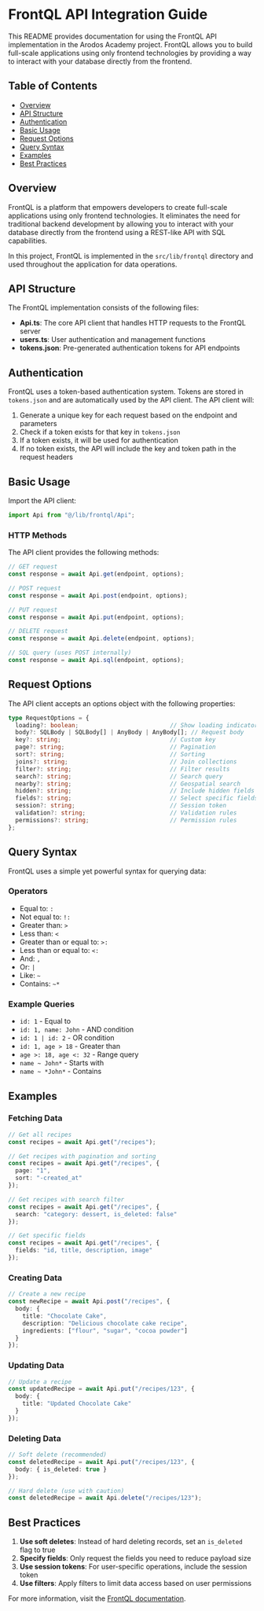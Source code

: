 # FrontQL API Integration Guide

This README provides documentation for using the FrontQL API implementation in the Arodos Academy project. FrontQL allows you to build full-scale applications using only frontend technologies by providing a way to interact with your database directly from the frontend.

## Table of Contents

- [Overview](#overview)
- [API Structure](#api-structure)
- [Authentication](#authentication)
- [Basic Usage](#basic-usage)
- [Request Options](#request-options)
- [Query Syntax](#query-syntax)
- [Examples](#examples)
- [Best Practices](#best-practices)

## Overview

FrontQL is a platform that empowers developers to create full-scale applications using only frontend technologies. It eliminates the need for traditional backend development by allowing you to interact with your database directly from the frontend using a REST-like API with SQL capabilities.

In this project, FrontQL is implemented in the `src/lib/frontql` directory and used throughout the application for data operations.

## API Structure

The FrontQL implementation consists of the following files:

- **Api.ts**: The core API client that handles HTTP requests to the FrontQL server
- **users.ts**: User authentication and management functions
- **tokens.json**: Pre-generated authentication tokens for API endpoints

## Authentication

FrontQL uses a token-based authentication system. Tokens are stored in `tokens.json` and are automatically used by the API client. The API client will:

1. Generate a unique key for each request based on the endpoint and parameters
2. Check if a token exists for that key in `tokens.json`
3. If a token exists, it will be used for authentication
4. If no token exists, the API will include the key and token path in the request headers

## Basic Usage

Import the API client:

```typescript
import Api from "@/lib/frontql/Api";
```

### HTTP Methods

The API client provides the following methods:

```typescript
// GET request
const response = await Api.get(endpoint, options);

// POST request
const response = await Api.post(endpoint, options);

// PUT request
const response = await Api.put(endpoint, options);

// DELETE request
const response = await Api.delete(endpoint, options);

// SQL query (uses POST internally)
const response = await Api.sql(endpoint, options);
```

## Request Options

The API client accepts an options object with the following properties:

```typescript
type RequestOptions = {
  loading?: boolean;                          // Show loading indicator
  body?: SQLBody | SQLBody[] | AnyBody | AnyBody[]; // Request body
  key?: string;                               // Custom key
  page?: string;                              // Pagination
  sort?: string;                              // Sorting
  joins?: string;                             // Join collections
  filter?: string;                            // Filter results
  search?: string;                            // Search query
  nearby?: string;                            // Geospatial search
  hidden?: string;                            // Include hidden fields
  fields?: string;                            // Select specific fields
  session?: string;                           // Session token
  validation?: string;                        // Validation rules
  permissions?: string;                       // Permission rules
};
```

## Query Syntax

FrontQL uses a simple yet powerful syntax for querying data:

### Operators

- Equal to: `:`
- Not equal to: `!:`
- Greater than: `>`
- Less than: `<`
- Greater than or equal to: `>:`
- Less than or equal to: `<:`
- And: `,`
- Or: `|`
- Like: `~`
- Contains: `~*`

### Example Queries

- `id: 1` - Equal to
- `id: 1, name: John` - AND condition
- `id: 1 | id: 2` - OR condition
- `id: 1, age > 18` - Greater than
- `age >: 18, age <: 32` - Range query
- `name ~ John*` - Starts with
- `name ~ *John*` - Contains

## Examples

### Fetching Data

```typescript
// Get all recipes
const recipes = await Api.get("/recipes");

// Get recipes with pagination and sorting
const recipes = await Api.get("/recipes", {
  page: "1",
  sort: "-created_at"
});

// Get recipes with search filter
const recipes = await Api.get("/recipes", {
  search: "category: dessert, is_deleted: false"
});

// Get specific fields
const recipes = await Api.get("/recipes", {
  fields: "id, title, description, image"
});
```

### Creating Data

```typescript
// Create a new recipe
const newRecipe = await Api.post("/recipes", {
  body: {
    title: "Chocolate Cake",
    description: "Delicious chocolate cake recipe",
    ingredients: ["flour", "sugar", "cocoa powder"]
  }
});
```

### Updating Data

```typescript
// Update a recipe
const updatedRecipe = await Api.put("/recipes/123", {
  body: {
    title: "Updated Chocolate Cake"
  }
});
```

### Deleting Data

```typescript
// Soft delete (recommended)
const deletedRecipe = await Api.put("/recipes/123", {
  body: { is_deleted: true }
});

// Hard delete (use with caution)
const deletedRecipe = await Api.delete("/recipes/123");
```

## Best Practices

1. **Use soft deletes**: Instead of hard deleting records, set an `is_deleted` flag to true
2. **Specify fields**: Only request the fields you need to reduce payload size
3. **Use session tokens**: For user-specific operations, include the session token
4. **Use filters**: Apply filters to limit data access based on user permissions

For more information, visit the [FrontQL documentation](https://frontql.dev/guides/get-started/).
